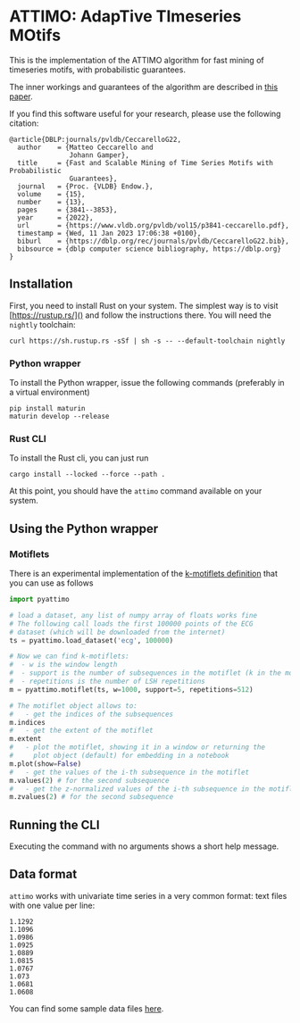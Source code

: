 ATTIMO: AdapTive TImeseries MOtifs
=====================================

This is the implementation of the ATTIMO algorithm for fast mining
of timeseries motifs, with probabilistic guarantees.

The inner workings and guarantees of the algorithm are described in [this paper](https://www.vldb.org/pvldb/vol15/p3841-ceccarello.pdf>).

If you find this software useful for your research, please use the following citation:

```
@article{DBLP:journals/pvldb/CeccarelloG22,
  author    = {Matteo Ceccarello and
               Johann Gamper},
  title     = {Fast and Scalable Mining of Time Series Motifs with Probabilistic
               Guarantees},
  journal   = {Proc. {VLDB} Endow.},
  volume    = {15},
  number    = {13},
  pages     = {3841--3853},
  year      = {2022},
  url       = {https://www.vldb.org/pvldb/vol15/p3841-ceccarello.pdf},
  timestamp = {Wed, 11 Jan 2023 17:06:38 +0100},
  biburl    = {https://dblp.org/rec/journals/pvldb/CeccarelloG22.bib},
  bibsource = {dblp computer science bibliography, https://dblp.org}
}
```

## Installation

First, you need to install Rust on your system. The simplest way is to visit
[https://rustup.rs/]() and follow the instructions there. You will need the
`nightly` toolchain:

    curl https://sh.rustup.rs -sSf | sh -s -- --default-toolchain nightly

### Python wrapper

To install the Python wrapper, issue the following commands (preferably in a virtual environment)

```
pip install maturin
maturin develop --release
```

### Rust CLI

To install the Rust cli, you can just run

    cargo install --locked --force --path .

At this point, you should have the `attimo` command available on your system.

## Using the Python wrapper

### Motiflets

There is an experimental implementation of the [k-motiflets definition](https://www.vldb.org/pvldb/vol16/p725-schafer.pdf)
that you can use as follows

```python
import pyattimo

# load a dataset, any list of numpy array of floats works fine
# The following call loads the first 100000 points of the ECG 
# dataset (which will be downloaded from the internet)
ts = pyattimo.load_dataset('ecg', 100000)

# Now we can find k-motiflets:
#  - w is the window length
#  - support is the number of subsequences in the motiflet (k in the motiflet paper)
#  - repetitions is the number of LSH repetitions
m = pyattimo.motiflet(ts, w=1000, support=5, repetitions=512)

# The motiflet object allows to:
#   - get the indices of the subsequences
m.indices
#   - get the extent of the motiflet
m.extent
#   - plot the motiflet, showing it in a window or returning the 
#     plot object (default) for embedding in a notebook
m.plot(show=False)
#   - get the values of the i-th subsequence in the motiflet
m.values(2) # for the second subsequence
#   - get the z-normalized values of the i-th subsequence in the motiflet
m.zvalues(2) # for the second subsequence
```

## Running the CLI

Executing the command with no arguments shows a short help message.

## Data format

`attimo` works with univariate time series in a very common format: text files
with one value per line:

    1.1292
    1.1096
    1.0986
    1.0925
    1.0889
    1.0815
    1.0767
    1.073
    1.0681
    1.0608

You can find some sample data files
[here](https://figshare.com/articles/dataset/Datasets/20747617).

